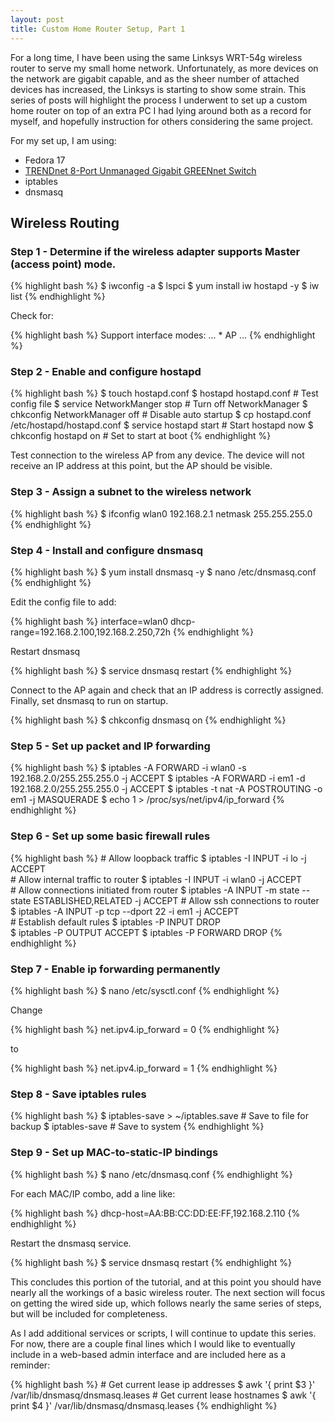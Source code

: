 ```yaml
---
layout: post
title: Custom Home Router Setup, Part 1
---
```


For a long time, I have been using the same Linksys WRT-54g wireless router to serve my small home network. Unfortunately, as more devices on the network are gigabit capable, and as the sheer number of attached devices has increased, the Linksys is starting to show some strain. This series of posts will highlight the process I underwent to set up a custom home router on top of an extra PC I had lying around both as a record for myself, and hopefully instruction for others considering the same project.

For my set up, I am using:

* Fedora 17
* [TRENDnet 8-Port Unmanaged Gigabit GREENnet Switch](http://www.amazon.com/gp/product/B001QUA6RA/)
* iptables
* dnsmasq

Wireless Routing
----------------

### Step 1 - Determine if the wireless adapter supports Master (access point) mode. 

{% highlight bash %}
    $ iwconfig -a
    $ lspci
    $ yum install iw hostapd -y
    $ iw list
{% endhighlight %}

Check for:

{% highlight bash %}
    Support interface modes:
    ...
    * AP
    ...
{% endhighlight %}

### Step 2 - Enable and configure hostapd

{% highlight bash %}
    $ touch hostapd.conf
    $ hostapd hostapd.conf                      # Test config file
    $ service NetworkManger stop                # Turn off NetworkManager
    $ chkconfig NetworkManager off              # Disable auto startup
    $ cp hostapd.conf /etc/hostapd/hostapd.conf
    $ service hostapd start                     # Start hostapd now
    $ chkconfig hostapd on                      # Set to start at boot
{% endhighlight %}

Test connection to the wireless AP from any device. The device will not receive an IP address at this point, but the AP should be visible.

### Step 3 - Assign a subnet to the wireless network

{% highlight bash %}
    $ ifconfig wlan0 192.168.2.1 netmask 255.255.255.0
{% endhighlight %}

### Step 4 - Install and configure dnsmasq

{% highlight bash %}
    $ yum install dnsmasq -y
    $ nano /etc/dnsmasq.conf
{% endhighlight %}

Edit the config file to add:

{% highlight bash %}
    interface=wlan0
    dhcp-range=192.168.2.100,192.168.2.250,72h
{% endhighlight %}

Restart dnsmasq

{% highlight bash %}
    $ service dnsmasq restart
{% endhighlight %}

Connect to the AP again and check that an IP address is correctly assigned. Finally, set dnsmasq to run on startup.

{% highlight bash %}
    $ chkconfig dnsmasq on
{% endhighlight %}

### Step 5 - Set up packet and IP forwarding

{% highlight bash %}
    $ iptables -A FORWARD -i wlan0 -s 192.168.2.0/255.255.255.0 -j ACCEPT
    $ iptables -A FORWARD -i em1 -d 192.168.2.0/255.255.255.0 -j ACCEPT
    $ iptables -t nat -A POSTROUTING -o em1 -j MASQUERADE
    $ echo 1 > /proc/sys/net/ipv4/ip_forward
{% endhighlight %}

### Step 6 - Set up some basic firewall rules

{% highlight bash %}
    # Allow loopback traffic
    $ iptables -I INPUT -i lo -j ACCEPT                                
    # Allow internal traffic to router
    $ iptables -I INPUT -i wlan0 -j ACCEPT                             
    # Allow connections initiated from router
    $ iptables -A INPUT -m state --state ESTABLISHED,RELATED -j ACCEPT 
    # Allow ssh connections to router
    $ iptables -A INPUT -p tcp --dport 22 -i em1 -j ACCEPT             
    # Establish default rules
    $ iptables -P INPUT DROP                                           
    $ iptables -P OUTPUT ACCEPT
    $ iptables -P FORWARD DROP
{% endhighlight %}

### Step 7 - Enable ip forwarding permanently

{% highlight bash %}
    $ nano /etc/sysctl.conf
{% endhighlight %}

Change

{% highlight bash %}
    net.ipv4.ip_forward = 0
{% endhighlight %}

to

{% highlight bash %}
    net.ipv4.ip_forward = 1
{% endhighlight %}

### Step 8 - Save iptables rules

{% highlight bash %}
    $ iptables-save > ~/iptables.save # Save to file for backup
    $ iptables-save                   # Save to system
{% endhighlight %}

### Step 9 - Set up MAC-to-static-IP bindings

{% highlight bash %}
    $ nano /etc/dnsmasq.conf
{% endhighlight %}

For each MAC/IP combo, add a line like:

{% highlight bash %}
    dhcp-host=AA:BB:CC:DD:EE:FF,192.168.2.110
{% endhighlight %}

Restart the dnsmasq service.

{% highlight bash %}
    $ service dnsmasq restart
{% endhighlight %}

This concludes this portion of the tutorial, and at this point you should have nearly all the workings of a basic wireless router. The next section will focus on getting the wired side up, which follows nearly the same series of steps, but will be included for completeness.

As I add additional services or scripts, I will continue to update this series. For now, there are a couple final lines which I would like to eventually include in a web-based admin interface and are included here as a reminder:

{% highlight bash %}
    # Get current lease ip addresses
    $ awk '{ print $3 }' /var/lib/dnsmasq/dnsmasq.leases 
    # Get current lease hostnames
    $ awk '{ print $4 }' /var/lib/dnsmasq/dnsmasq.leases 
{% endhighlight %}

